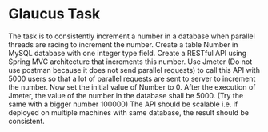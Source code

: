 # Glaucus Task

The task is to consistently increment a number in a database when parallel threads are racing to increment the number.
Create a table Number in MySQL database with one integer type field.
Create a RESTful API using Spring MVC architecture that increments this number.
Use Jmeter (Do not use postman because it does not send parallel requests) to call this API with 5000 users so that a lot of parallel requests are sent to server to increment the number.
Now set the initial value of Number to 0.
After the execution of Jmeter, the value of the number in the database shall be 5000. (Try the same with a bigger number 100000)
The API should be scalable i.e. if deployed on multiple machines with same database, the result should be consistent.
